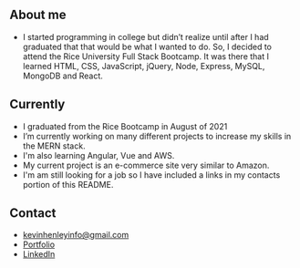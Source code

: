 ## About me

- I started programming in college but didn’t realize until after I had graduated that that would be what I wanted to do. So, I decided to attend the Rice University Full Stack Bootcamp. It was there that I learned HTML, CSS, JavaScript, jQuery, Node, Express, MySQL, MongoDB and React.


## Currently

- I graduated from the Rice Bootcamp in August of 2021
- I’m currently working on many different projects to increase my skills in the MERN stack.
- I'm also learning Angular, Vue and AWS.
- My current project is an e-commerce site very similar to Amazon.
- I'm am still looking for a job so I have included a links in my contacts portion of this README.



## Contact

- [kevinhenleyinfo@gmail.com](mailto:kevinhenleyinfo@gmail.com)
- [Portfolio](https://kevinhenleycode.github.io/React_Portfolio/)
- [LinkedIn](https://www.linkedin.com/in/kevin-henley/)
